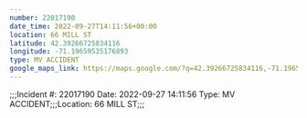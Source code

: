 ```yaml
---
number: 22017190
date_time: 2022-09-27T14:11:56+00:00
location: 66 MILL ST
latitude: 42.39266725834116
longitude: -71.19659535176893
type: MV ACCIDENT
google_maps_link: https://maps.google.com/?q=42.39266725834116,-71.19659535176893
---
```


;;;Incident #: 22017190   Date: 2022-09-27 14:11:56   Type: MV ACCIDENT;;;Location: 66 MILL ST;;;
